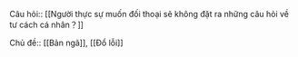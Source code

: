 Câu hỏi:: [[Người thực sự muốn đối thoại sẽ không đặt ra những câu hỏi về tư cách cá nhân？]]

Chủ đề:: [[Bản ngã]], [[Đổ lỗi]]